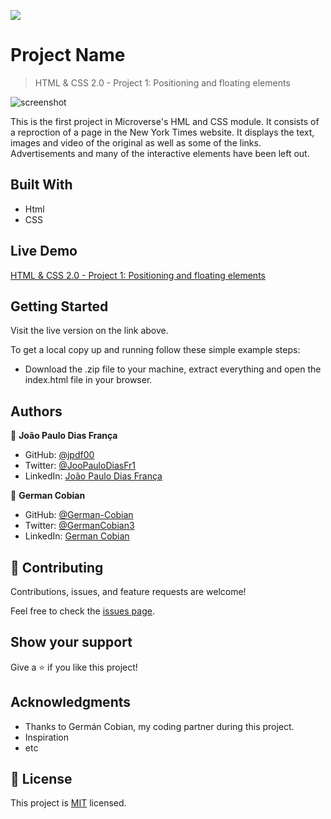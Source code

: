 ![](https://img.shields.io/badge/Microverse-blueviolet)

# Project Name

> HTML & CSS 2.0 - Project 1: Positioning and floating elements

![screenshot](./app_screenshot.png)

This is the first project in Microverse's HML and CSS module. It consists of a reproction of a page in the New York Times website. It displays the text, images and video of the original as well as some of the links. Advertisements and many of the interactive elements have been left out.

## Built With

- Html
- CSS

## Live Demo

[HTML & CSS 2.0 - Project 1: Positioning and floating elements](https://jpdf00.github.io/Html-and-CSS-Project-1/)


## Getting Started

Visit the live version on the link above.


To get a local copy up and running follow these simple example steps:

- Download the .zip file to your machine, extract everything and open the index.html file in your browser.


## Authors

👤 **João Paulo Dias França**

- GitHub: [@jpdf00](https://github.com/githubhandle)
- Twitter: [@JooPauloDiasFr1](https://twitter.com/twitterhandle)
- LinkedIn: [João Paulo Dias França](https://linkedin.com/linkedinhandle)

👤 **German Cobian**

- GitHub: [@German-Cobian](https://github.com/githubhandle)
- Twitter: [@GermanCobian3](https://twitter.com/twitterhandle)
- LinkedIn: [German Cobian](https://linkedin.com/linkedinhandle)

## 🤝 Contributing

Contributions, issues, and feature requests are welcome!

Feel free to check the [issues page](https://github.com/jpdf00/Html-and-CSS-Project-1/issues).

## Show your support

Give a ⭐️ if you like this project!

## Acknowledgments

- Thanks to Germán Cobian, my coding partner during this project.
- Inspiration
- etc

## 📝 License

This project is [MIT](lic.url) licensed.
